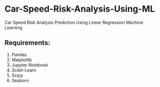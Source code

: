 # Car-Speed-Risk-Analysis-Using-ML
Car Speed Risk Analysis Prediction Using Linear Regression Machine Learning

## Requirements:
1. Pandas
2. Matplotlib
3. Jupyter Notebook
4. Scikit-Learn
5. Scipy
6. Seaborn
